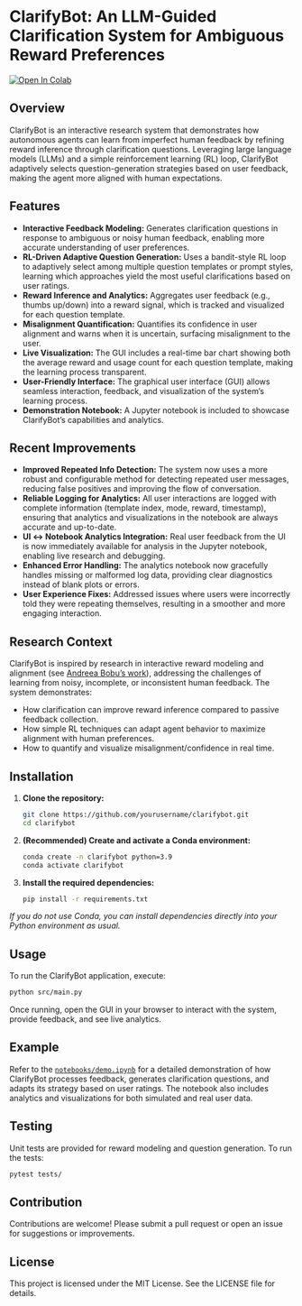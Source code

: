 # ClarifyBot: An LLM-Guided Clarification System for Ambiguous Reward Preferences

[![Open In Colab](https://colab.research.google.com/assets/colab-badge.svg)](https://colab.research.google.com/github/ethanvillalovoz/clarifybot/blob/main/notebooks/demo.ipynb)

## Overview

ClarifyBot is an interactive research system that demonstrates how autonomous agents can learn from imperfect human feedback by refining reward inference through clarification questions. Leveraging large language models (LLMs) and a simple reinforcement learning (RL) loop, ClarifyBot adaptively selects question-generation strategies based on user feedback, making the agent more aligned with human expectations.

## Features

- **Interactive Feedback Modeling:** Generates clarification questions in response to ambiguous or noisy human feedback, enabling more accurate understanding of user preferences.
- **RL-Driven Adaptive Question Generation:** Uses a bandit-style RL loop to adaptively select among multiple question templates or prompt styles, learning which approaches yield the most useful clarifications based on user ratings.
- **Reward Inference and Analytics:** Aggregates user feedback (e.g., thumbs up/down) into a reward signal, which is tracked and visualized for each question template.
- **Misalignment Quantification:** Quantifies its confidence in user alignment and warns when it is uncertain, surfacing misalignment to the user.
- **Live Visualization:** The GUI includes a real-time bar chart showing both the average reward and usage count for each question template, making the learning process transparent.
- **User-Friendly Interface:** The graphical user interface (GUI) allows seamless interaction, feedback, and visualization of the system’s learning process.
- **Demonstration Notebook:** A Jupyter notebook is included to showcase ClarifyBot’s capabilities and analytics.

## Recent Improvements

- **Improved Repeated Info Detection:** The system now uses a more robust and configurable method for detecting repeated user messages, reducing false positives and improving the flow of conversation.
- **Reliable Logging for Analytics:** All user interactions are logged with complete information (template index, mode, reward, timestamp), ensuring that analytics and visualizations in the notebook are always accurate and up-to-date.
- **UI ↔ Notebook Analytics Integration:** Real user feedback from the UI is now immediately available for analysis in the Jupyter notebook, enabling live research and debugging.
- **Enhanced Error Handling:** The analytics notebook now gracefully handles missing or malformed log data, providing clear diagnostics instead of blank plots or errors.
- **User Experience Fixes:** Addressed issues where users were incorrectly told they were repeating themselves, resulting in a smoother and more engaging interaction.

## Research Context

ClarifyBot is inspired by research in interactive reward modeling and alignment (see [Andreea Bobu’s work](https://www.mit.edu/~abobu/)), addressing the challenges of learning from noisy, incomplete, or inconsistent human feedback. The system demonstrates:

- How clarification can improve reward inference compared to passive feedback collection.
- How simple RL techniques can adapt agent behavior to maximize alignment with human preferences.
- How to quantify and visualize misalignment/confidence in real time.

## Installation

1. **Clone the repository:**
   ```bash
   git clone https://github.com/yourusername/clarifybot.git
   cd clarifybot
   ```

2. **(Recommended) Create and activate a Conda environment:**
   ```bash
   conda create -n clarifybot python=3.9
   conda activate clarifybot
   ```

3. **Install the required dependencies:**
   ```bash
   pip install -r requirements.txt
   ```

*If you do not use Conda, you can install dependencies directly into your Python environment as usual.*

## Usage

To run the ClarifyBot application, execute:
```bash
python src/main.py
```
Once running, open the GUI in your browser to interact with the system, provide feedback, and see live analytics.

## Example

Refer to the [`notebooks/demo.ipynb`](notebooks/demo.ipynb) for a detailed demonstration of how ClarifyBot processes feedback, generates clarification questions, and adapts its strategy based on user ratings. The notebook also includes analytics and visualizations for both simulated and real user data.

## Testing

Unit tests are provided for reward modeling and question generation. To run the tests:
```bash
pytest tests/
```

## Contribution

Contributions are welcome! Please submit a pull request or open an issue for suggestions or improvements.

## License

This project is licensed under the MIT License. See the LICENSE file for details.